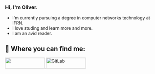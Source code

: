 ### Hi, I'm Oliver.

 - I'm currently pursuing a degree in computer networks technology at IFRN.
 - I love studing and learn more and more.
 - I am an avid reader.
          
    
## 🔗 Where you can find me:
<a href="https://br.linkedin.com/in/oliver-calazans-28b52720b">
  <img width="130" height="35" src="https://img.shields.io/badge/linkedin-%230077B5.svg?style=for-the-badge&logo=linkedin&logoColor=white" />
</a>

<a href="https://gitlab.com/olivercalazans">
  <img width="130" height="35" alt="GitLab" src="https://img.shields.io/badge/gitlab-%23181717.svg?style=for-the-badge&logo=gitlab&logoColor=white"/>
</a>
